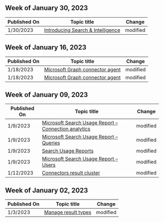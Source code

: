 <!-- This file is generated automatically each week. Changes made to this file will be overwritten.-->



## Week of January 30, 2023


| Published On |Topic title | Change |
|------|------------|--------|
| 1/30/2023 | [Introducing Search & Intelligence](/MicrosoftSearch/search-intelligence-rename) | modified |


## Week of January 16, 2023


| Published On |Topic title | Change |
|------|------------|--------|
| 1/18/2023 | [Microsoft Graph connector agent](/MicrosoftSearch/graph-connector-agent) | modified |
| 1/18/2023 | [Microsoft Graph connector agent](/MicrosoftSearch/graph-connector-agent) | modified |


## Week of January 09, 2023


| Published On |Topic title | Change |
|------|------------|--------|
| 1/9/2023 | [Microsoft Search Usage Report – Connection analytics](/MicrosoftSearch/connection-analytics-reports) | modified |
| 1/9/2023 | [Microsoft Search Usage Report – Queries ](/MicrosoftSearch/queries-usage-reports) | modified |
| 1/9/2023 | [Search Usage Reports](/MicrosoftSearch/usage-reports) | modified |
| 1/9/2023 | [Microsoft Search Usage Report – Users](/MicrosoftSearch/users-search-reports) | modified |
| 1/12/2023 | [Connectors result cluster](/MicrosoftSearch/result-cluster) | modified |


## Week of January 02, 2023


| Published On |Topic title | Change |
|------|------------|--------|
| 1/3/2023 | [Manage result types](/MicrosoftSearch/manage-result-types) | modified |

